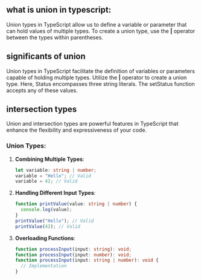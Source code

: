 ## what is union in typescript:

Union types in TypeScript allow us to define a variable or parameter that can hold values of multiple types. To create a union type, use the **|** operator between the types within parentheses.

## significants of union

Union types in TypeScript facilitate the definition of variables or parameters capable of holding multiple types. Utilize the **|** operator to create a union type. Here, Status encompasses three string literals. The setStatus function accepts any of these values.

## intersection types

Union and intersection types are powerful features in TypeScript that enhance the flexibility and expressiveness of your code.

### Union Types:

1. **Combining Multiple Types**:
   ```typescript
   let variable: string | number;
   variable = "Hello"; // Valid
   variable = 42; // Valid
   ```
2. **Handling Different Input Types**:
   ```typescript
   function printValue(value: string | number) {
     console.log(value);
   }
   printValue("Hello"); // Valid
   printValue(42); // Valid
   ```
3. **Overloading Functions**:
   ```typescript
   function processInput(input: string): void;
   function processInput(input: number): void;
   function processInput(input: string | number): void {
     // Implementation
   }
   ```
